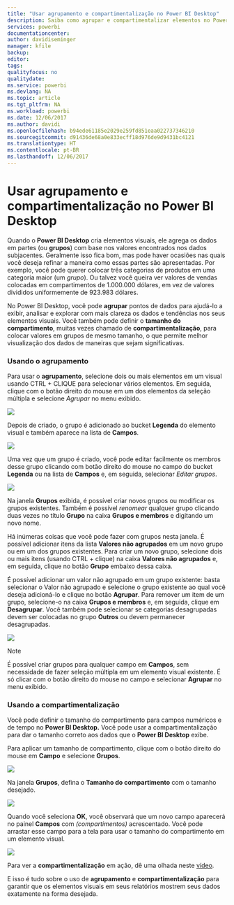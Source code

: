 ```yaml
---
title: "Usar agrupamento e compartimentalização no Power BI Desktop"
description: Saiba como agrupar e compartimentalizar elementos no Power BI Desktop
services: powerbi
documentationcenter: 
author: davidiseminger
manager: kfile
backup: 
editor: 
tags: 
qualityfocus: no
qualitydate: 
ms.service: powerbi
ms.devlang: NA
ms.topic: article
ms.tgt_pltfrm: NA
ms.workload: powerbi
ms.date: 12/06/2017
ms.author: davidi
ms.openlocfilehash: b94ede61185e2029e259fd851eaa022737346210
ms.sourcegitcommit: d91436de68a0e833ecff18d976de9d9431bc4121
ms.translationtype: HT
ms.contentlocale: pt-BR
ms.lasthandoff: 12/06/2017
---
```

# <a name="use-grouping-and-binning-in-power-bi-desktop"></a>Usar agrupamento e compartimentalização no Power BI Desktop
Quando o **Power BI Desktop** cria elementos visuais, ele agrega os dados em partes (ou **grupos**) com base nos valores encontrados nos dados subjacentes. Geralmente isso fica bom, mas pode haver ocasiões nas quais você deseja refinar a maneira como essas partes são apresentadas. Por exemplo, você pode querer colocar três categorias de produtos em uma categoria maior (um *grupo*). Ou talvez você queira ver valores de vendas colocadas em compartimentos de 1.000.000 dólares, em vez de valores divididos uniformemente de 923.983 dólares.

No Power BI Desktop, você pode **agrupar** pontos de dados para ajudá-lo a exibir, analisar e explorar com mais clareza os dados e tendências nos seus elementos visuais. Você também pode definir o **tamanho do compartimento**, muitas vezes chamado de **compartimentalização**, para colocar valores em grupos de mesmo tamanho, o que permite melhor visualização dos dados de maneiras que sejam significativas.

### <a name="using-grouping"></a>Usando o agrupamento
Para usar o **agrupamento**, selecione dois ou mais elementos em um visual usando CTRL + CLIQUE para selecionar vários elementos. Em seguida, clique com o botão direito do mouse em um dos elementos da seleção múltipla e selecione *Agrupar* no menu exibido.

![](media/desktop-grouping-and-binning/grouping-binning_1.png)

Depois de criado, o grupo é adicionado ao bucket **Legenda** do elemento visual e também aparece na lista de **Campos**.

![](media/desktop-grouping-and-binning/grouping-binning_2.png)

Uma vez que um grupo é criado, você pode editar facilmente os membros desse grupo clicando com botão direito do mouse no campo do bucket **Legenda** ou na lista de **Campos** e, em seguida, selecionar *Editar grupos*.

![](media/desktop-grouping-and-binning/grouping-binning_3.png)

Na janela **Grupos** exibida, é possível criar novos grupos ou modificar os grupos existentes. Também é possível *renomear* qualquer grupo clicando duas vezes no título **Grupo** na caixa **Grupos e membros** e digitando um novo nome.

Há inúmeras coisas que você pode fazer com grupos nesta janela. É possível adicionar itens da lista **Valores não agrupados** em um novo grupo ou em um dos grupos existentes. Para criar um novo grupo, selecione dois ou mais itens (usando CTRL + clique) na caixa **Valores não agrupados** e, em seguida, clique no botão **Grupo** embaixo dessa caixa.

É possível adicionar um valor não agrupado em um grupo existente: basta selecionar o Valor não agrupado e selecione o grupo existente ao qual você deseja adicioná-lo e clique no botão **Agrupar**. Para remover um item de um grupo, selecione-o na caixa **Grupos e membros** e, em seguida, clique em **Desagrupar**. Você também pode selecionar se categorias desagrupadas devem ser colocadas no grupo **Outros** ou devem permanecer desagrupadas.

![](media/desktop-grouping-and-binning/grouping-binning_4.png)

> [!NOTE]
> É possível criar grupos para qualquer campo em **Campos**, sem necessidade de fazer seleção múltipla em um elemento visual existente. É só clicar com o botão direito do mouse no campo e selecionar **Agrupar** no menu exibido.
> 
> 

### <a name="using-binning"></a>Usando a compartimentalização
Você pode definir o tamanho do compartimento para campos numéricos e de tempo no **Power BI Desktop.** Você pode usar a compartimentalização para dar o tamanho correto aos dados que o **Power BI Desktop** exibe.

Para aplicar um tamanho de compartimento, clique com o botão direito do mouse em **Campo** e selecione **Grupos**.

![](media/desktop-grouping-and-binning/grouping-binning_5.png)

Na janela **Grupos**, defina o **Tamanho do compartimento** com o tamanho desejado.

![](media/desktop-grouping-and-binning/grouping-binning_6.png)

Quando você seleciona **OK**, você observará que um novo campo aparecerá no painel **Campos** com *(compartimentos)* acrescentado. Você pode arrastar esse campo para a tela para usar o tamanho do compartimento em um elemento visual.

![](media/desktop-grouping-and-binning/grouping-binning_7.png)

Para ver a **compartimentalização** em ação, dê uma olhada neste [vídeo](https://youtu.be/UXEYSvgvMaQ?t=12m17s).

E isso é tudo sobre o uso de **agrupamento** e **compartimentalização** para garantir que os elementos visuais em seus relatórios mostrem seus dados exatamente na forma desejada.

